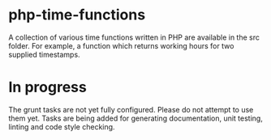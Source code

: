php-time-functions
==================

A collection of various time functions written in PHP are available in the src folder. For example, a function which returns working hours for two supplied timestamps.


In progress
==================

The grunt tasks are not yet fully configured. Please do not attempt to use them yet. Tasks are being added for generating documentation, unit testing, linting and code style checking.